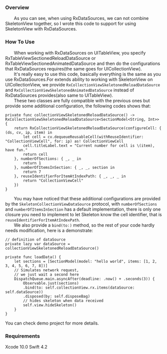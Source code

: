 ###  Overview
&emsp;&emsp;As you can see, when using RxDataSources, we can not combine SkeletonView together, so I wrote this code to support for using SkeletonView with RxDataSources.

### How To Use
&emsp;&emsp;When working with RxDataSources on UITableView, you specify RxTableViewSectionedReloadDataSource or RxTableViewSectionedAnimatedDataSource and then do the configurations that RxDataSources requires(the same goes for UICollectionView).</br>
&emsp;&emsp;It's really easy to use this code, basically everything is the same as you use RxDataSources.For extends ability to working with SkeletonView on UICollectionView, we provide `RxCollectionViewSkeletonedReloadDataSource` and `RxCollectionViewSkeletonedAnimatedDataSource` instead of RxDataSources provides(also same to UITableView).</br>
&emsp;&emsp;These two classes are fully compatible with the previous ones but provide some additional configuration, the following codes shows that:
```
private func collectionViewSkeletonedReloadDataSource() -> RxCollectionViewSkeletonedReloadDataSource<SectionModel<String, Int>>  {
    return RxCollectionViewSkeletonedReloadDataSource(configureCell: { (ds, cv, ip, item) in
        let cell = cv.dequeueReusableCell(withReuseIdentifier: "CollectionViewCell", for: ip) as! CollectionViewCell
        cell.titleLabel.text = "Current number for cell is \(item), have fun."
        return cell
    }, numberOfSections: { _, _ in
        return 1
    }, numberOfItemsInSection: { _, _, section in
        return 7
    }, reuseIdentifierForItemAtIndexPath: { _, _, _ in
        return "CollectionViewCell"
    })
}
```
&emsp;&emsp;You may have noticed that these additional configurations are provided by the `SkeletonCollectionViewDataSource` protocol, with `numberOfSections` and `numberOfItemsInSection` has a default implementation, there is only one closure you need to implement to let Skeleton know the cell identifier, that is `reuseIdentifierForItemAtIndexPath`.</br>
&emsp;&emsp;We also provide a `bind(to:)` method, so the rest of your code hardly needs modification, here is a demonstrate:
```
// definition of dataSource
private lazy var dataSource = collectionViewSkeletonedReloadDataSource()

private func loadData() {
    let sections = [SectionModel(model: "hello world", items: [1, 2, 3, 4, 5, 6, 7, 8])]
    // Simulates network request,
    // we just wait a second here
    DispatchQueue.main.asyncAfter(deadline: .now() + .seconds(3)) {
        Observable.just(sections)
        .bind(to: self.collectionView.rx.items(dataSource: self.dataSource))
        .disposed(by: self.disposeBag)
        // hides skeleton when data received
        self.view.hideSkeleton()
    }
}
```
You can check demo project for more details.

### Requirements
Xcode 10.0
Swift 4.2









